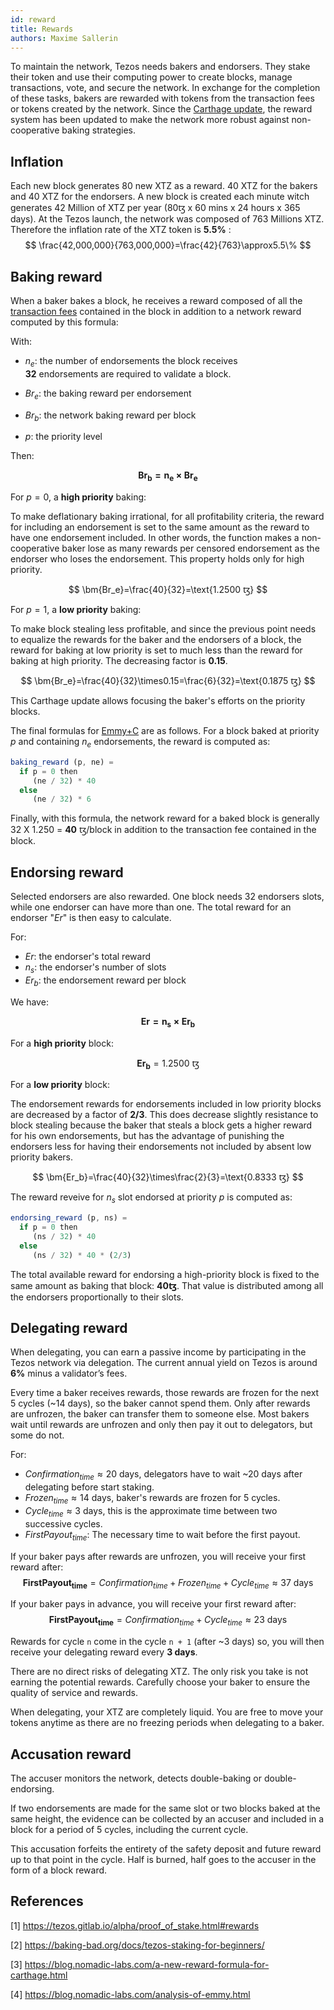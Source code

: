 ```yaml
---
id: reward
title: Rewards
authors: Maxime Sallerin
---
```


To maintain the network, Tezos needs bakers and endorsers. They stake their token and use their computing power to create blocks, manage transactions, vote, and secure the network. In exchange for the completion of these tasks, bakers are rewarded with tokens from the transaction fees or tokens created by the network. Since the [Carthage update](https://blog.nomadic-labs.com/a-new-reward-formula-for-carthage.html), the reward system has been updated to make the network more robust against non-cooperative baking strategies.

## Inflation

Each new block generates 80 new XTZ as a reward. 40 XTZ for the bakers and 40 XTZ for the endorsers.
A new block is created each minute witch generates 42 Million of XTZ per year (80ꜩ x 60 mins x 24 hours x 365 days). At the Tezos launch, the network was composed of 763 Millions XTZ.
Therefore the inflation rate of the XTZ token is **5.5%** :
$$
\frac{42,000,000}{763,000,000}=\frac{42}{763}\approx5.5\%
$$

## Baking reward

When a baker bakes a block, he receives a reward composed of all the [transaction fees](/tezos-basics/economics-and-rewards#transaction-cost) contained in the block in addition to a network reward computed by this formula:

With:
- $n_e$: the number of endorsements the block receives  
  **32** endorsements are required to validate a block.

- $Br_e$: the baking reward per endorsement
- $Br_b$: the network baking reward per block
- $p$: the priority level

Then:

$$
\bm{Br_b=n_e\times Br_e}
$$

For $p=0$, a **high priority** baking:

To make deflationary baking irrational, for all profitability criteria, the reward for including an endorsement is set to the same amount as the reward to have one endorsement included. In other words, the function makes a non-cooperative baker lose as many rewards per censored endorsement as the endorser who loses the endorsement. This property holds only for high priority.

$$
\bm{Br_e}=\frac{40}{32}=\text{1.2500 ꜩ}  
$$

For $p=1$, a **low priority** baking:

To make block stealing less profitable, and since the previous point needs to equalize the rewards for the baker and the endorsers of a block, the reward for baking at low priority is set to much less than the reward for baking at high priority. The decreasing factor is **0.15**.

$$
\bm{Br_e}=\frac{40}{32}\times0.15=\frac{6}{32}=\text{0.1875 ꜩ}
$$

This Carthage update allows focusing the baker's efforts on the priority blocks.

The final formulas for [Emmy+C](https://blog.nomadic-labs.com/analysis-of-emmy.html) are as follows. For a block baked at priority $p$ and containing $n_e$ endorsements, the reward is computed as:

```js
baking_reward (p, ne) =
  if p = 0 then
     (ne / 32) * 40
  else
     (ne / 32) * 6
```

Finally, with this formula, the network reward for a baked block is generally 32 X 1.250 = **40** ꜩ/block in addition to the transaction fee contained in the block.

## Endorsing reward

Selected endorsers are also rewarded. One block needs 32 endorsers slots, while one endorser can have more than one. The total reward for an endorser "$Er$" is then easy to calculate.

For:
- $Er$: the endorser's total reward
- $n_s$: the endorser's number of slots
- $Er_b$: the endorsement reward per block

We have:

$$
\bm{Er=n_s\times Er_b}
$$

For a **high priority** block:

$$
\bm{Er_b}=\text{1.2500 ꜩ}
$$

For a **low priority** block:

The endorsement rewards for endorsements included in low priority blocks are decreased by a factor of **2/3**. This does decrease slightly resistance to block stealing because the baker that steals a block gets a higher reward for his own endorsements, but has the advantage of punishing the endorsers less for having their endorsements not included by absent low priority bakers.

$$
\bm{Er_b}=\frac{40}{32}\times\frac{2}{3}=\text{0.8333 ꜩ}
$$

The reward reveive for $n_s$ slot endorsed at priority $p$ is computed as:

```js
endorsing_reward (p, ns) =
  if p = 0 then
     (ns / 32) * 40
  else
     (ns / 32) * 40 * (2/3)
```

The total available reward for endorsing a high-priority block is fixed to the same amount as baking that block: **40ꜩ**.
That value is distributed among all the endorsers proportionally to their slots.

## Delegating reward

When delegating, you can earn a passive income by participating in the Tezos network via delegation. The current annual yield on Tezos is around **6%** minus a validator’s fees.

Every time a baker receives rewards, those rewards are frozen for the next 5 cycles (~14 days), so the baker cannot spend them. Only after rewards are unfrozen, the baker can transfer them to someone else. Most bakers wait until rewards are unfrozen and only then pay it out to delegators, but some do not.

For:
- $Confirmation_{time} \approx \text{20 days}$, delegators have to wait ~20 days after delegating before start staking.
- $Frozen_{time} \approx \text{14 days}$, baker's rewards are frozen for 5 cycles.
- $Cycle_{time} \approx \text{3 days}$, this is the approximate time between two successive cycles.
- $FirstPayout_{time}$: The necessary time to wait before the first payout.

If your baker pays after rewards are unfrozen, you will receive your first reward after:
$$
\bm{FirstPayout_{time}}= Confirmation_{time} + Frozen_{time} + Cycle_{time} \approx \text{37 days}
$$

If your baker pays in advance, you will receive your first reward after:
$$
\bm{FirstPayout_{time}}= Confirmation_{time} + Cycle_{time} \approx \text{23 days}
$$

Rewards for cycle `n` come in the cycle `n + 1` (after ~3 days) so, you will then receive your delegating reward every **3 days**.

There are no direct risks of delegating XTZ. The only risk you take is not earning the potential rewards. Carefully choose your baker to ensure the quality of service and rewards.

When delegating, your XTZ are completely liquid. You are free to move your tokens anytime as there are no freezing periods when delegating to a baker.

## Accusation reward

The accuser monitors the network, detects double-baking or double-endorsing.

If two endorsements are made for the same slot or two blocks baked at the same height, the evidence can be collected by an accuser and included in a block for a period of 5 cycles, including the current cycle.

This accusation forfeits the entirety of the safety deposit and future reward up to that point in the cycle. Half is burned, half goes to the accuser in the form of a block reward.

## References

[1] https://tezos.gitlab.io/alpha/proof_of_stake.html#rewards

[2] https://baking-bad.org/docs/tezos-staking-for-beginners/

[3] https://blog.nomadic-labs.com/a-new-reward-formula-for-carthage.html

[4] https://blog.nomadic-labs.com/analysis-of-emmy.html
